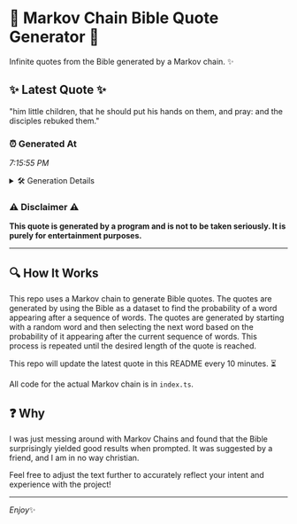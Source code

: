 # 📖 Markov Chain Bible Quote Generator 📖

Infinite quotes from the Bible generated by a Markov chain. ✨

## ✨ Latest Quote ✨
"him little children, that he should put his hands on them, and pray: and the disciples rebuked them."

### ⏰ Generated At
*7:15:55 PM*

<details>
    <summary>🛠️ Generation Details</summary>
    <p>
        <strong>🌱 Seed:</strong> him<br>
        <strong>🔄 Iterations:</strong> 17<br>
        <strong>📜 Context History:</strong><br>[ him ]: little<br>[ him, little ]: children,<br>[ him, little, children, ]: that<br>[ him, little, children,, that ]: he<br>[ him, little, children,, that, he ]: should<br>[ him, little, children,, that, he, should ]: put<br>[ little, children,, that, he, should, put ]: his<br>[ children,, that, he, should, put, his ]: hands<br>[ that, he, should, put, his, hands ]: on<br>[ he, should, put, his, hands, on ]: them,<br>[ should, put, his, hands, on, them, ]: and<br>[ put, his, hands, on, them,, and ]: pray:<br>[ his, hands, on, them,, and, pray: ]: and<br>[ hands, on, them,, and, pray:, and ]: the<br>[ on, them,, and, pray:, and, the ]: disciples<br>[ them,, and, pray:, and, the, disciples ]: rebuked<br>[ and, pray:, and, the, disciples, rebuked ]: them.<br>
    </p>
</details>

### ⚠️ Disclaimer ⚠️
**This quote is generated by a program and is not to be taken seriously. It is purely for entertainment purposes.**

---

## 🔍 How It Works

This repo uses a Markov chain to generate Bible quotes. The quotes are generated by using the Bible as a dataset to find the probability of a word appearing after a sequence of words. The quotes are generated by starting with a random word and then selecting the next word based on the probability of it appearing after the current sequence of words. This process is repeated until the desired length of the quote is reached.

This repo will update the latest quote in this README every 10 minutes. ⏳

All code for the actual Markov chain is in `index.ts`.

## ❓ Why

I was just messing around with Markov Chains and found that the Bible surprisingly yielded good results when prompted. 
It was suggested by a friend, and I am in no way christian.

Feel free to adjust the text further to accurately reflect your intent and experience with the project!

---

*Enjoy*✨
